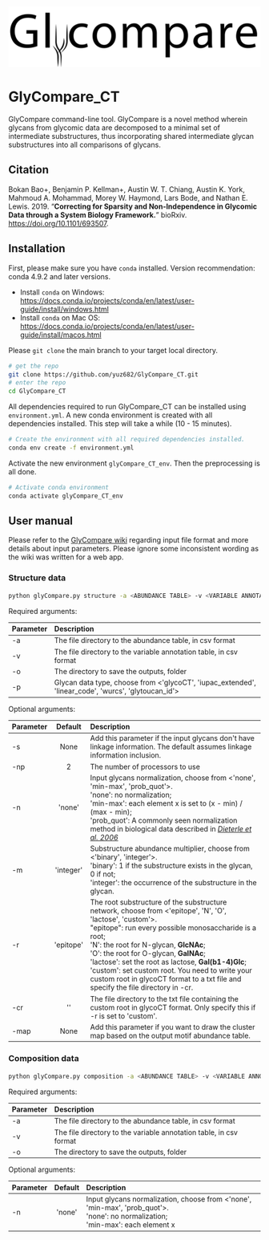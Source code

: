 ![Logo](logo_name.png)
# GlyCompare_CT
GlyCompare command-line tool. GlyCompare is a novel method wherein glycans from glycomic data are decomposed to a minimal set of intermediate substructures, thus incorporating shared intermediate glycan substructures into all comparisons of glycans. 

## Citation

Bokan Bao+, Benjamin P. Kellman+, Austin W. T. Chiang, Austin K. York, Mahmoud A. Mohammad, Morey W. Haymond, Lars Bode, and Nathan E. Lewis. 2019. “**Correcting for Sparsity and Non-Independence in Glycomic Data through a System Biology Framework.**” bioRxiv. https://doi.org/10.1101/693507.

## Installation

First, please make sure you have `conda` installed. Version recommendation: conda 4.9.2 and later versions. 
- Install `conda` on Windows: https://docs.conda.io/projects/conda/en/latest/user-guide/install/windows.html
- Install `conda` on Mac OS: https://docs.conda.io/projects/conda/en/latest/user-guide/install/macos.html

Please ```git clone``` the main branch to your target local directory. 
```bash
# get the repo
git clone https://github.com/yuz682/GlyCompare_CT.git
# enter the repo
cd GlyCompare_CT
```

All dependencies required to run GlyCompare_CT can be installed using `environment.yml`. A new conda environment is created with all dependencies installed. This step will take a while (10 - 15 minutes). 
```bash
# Create the environment with all required dependencies installed.
conda env create -f environment.yml
```

Activate the new environment `glyCompare_CT_env`. Then the preprocessing is all done.
```bash
# Activate conda environment
conda activate glyCompare_CT_env
```

## User manual

Please refer to the [GlyCompare wiki](https://github.com/LewisLabUCSD/GlyCompare/wiki) regarding input file format and more details about input parameters. Please ignore some inconsistent wording as the wiki was written for a web app. 

### Structure data
```bash
python glyCompare.py structure -a <ABUNDANCE TABLE> -v <VARIABLE ANNOTATION> -o <OUTPUT_DIRECTORY> -p <GLYCAN_DATA_TYPE> [-n <NORMALIZATION_MODE>, -m <SUBSTRUCTURE_ABUNDANCE_MULTIPLIER>, -r <ROOT>, -cr <CUSTOM_ROOT>, -map]
```

Required arguments:

| Parameter                 | Description  |	
| :------------------------ |:-------------|
| -a	       |	The file directory to the abundance table, in csv format
| -v         |  The file directory to the variable annotation table, in csv format
| -o 	       |	The directory to save the outputs, folder
| -p 		     |  Glycan data type, choose from <'glycoCT', 'iupac_extended', 'linear_code', 'wurcs', 'glytoucan_id'>

Optional arguments: 

| Parameter                 | Default       | Description   |	
| :------------------------ |:-------------:| :-------------|
| -s 	       |	None        |  Add this parameter if the input glycans don't have linkage information. The default assumes linkage information inclusion.
| -np        |  2           |  The number of processors to use
| -n 	       |  'none'	    |  Input glycans normalization, choose from <'none', 'min-max', 'prob_quot'>.<br>'none': no normalization;<br>'min-max': each element x is set to (x - min) / (max - min);<br>'prob_quot': A commonly seen normalization method in biological data described in [_Dieterle et al. 2006_](https://pubs.acs.org/doi/10.1021/ac051632c)
| -m 		     |  'integer'   |  Substructure abundance multiplier, choose from <'binary', 'integer'>.<br>'binary': 1 if the substructure exists in the glycan, 0 if not;<br>'integer': the occurrence of the substructure in the glycan.
| -r		     |  'epitope'    |  The root substructure of the substructure network, choose from <'epitope', 'N', 'O', 'lactose', 'custom'>.<br>"epitope": run every possible monosaccharide is a root;<br>'N': the root for N-glycan, **GlcNAc**;<br>'O': the root for O-glycan, **GalNAc**;<br>'lactose': set the root as lactose, **Gal(b1-4)Glc**;<br>'custom': set custom root. You need to write your custom root in glycoCT format to a txt file and specify the file directory in -cr. 
| -cr 	     |  ''           |  The file directory to the txt file containing the custom root in glycoCT format. Only specify this if -r is set to 'custom'. 
| -map 	     |  None         |  Add this parameter if you want to draw the cluster map based on the output motif abundance table.


### Composition data
```bash
python glyCompare.py composition -a <ABUNDANCE TABLE> -v <VARIABLE ANNOTATION> -o <OUTPUT_DIRECTORY> [-n <NORMALIZATION_MODE>]
```

Required arguments:

| Parameter                 | Description  |	
| :------------------------ |:-------------|
| -a	       |	The file directory to the abundance table, in csv format
| -v         |  The file directory to the variable annotation table, in csv format
| -o 	       |	The directory to save the outputs, folder

Optional arguments: 

| Parameter                 | Default       | Description   |	
| :------------------------ |:-------------:| :-------------|
| -n 	       |  'none'	    |  Input glycans normalization, choose from <'none', 'min-max', 'prob_quot'>.<br>'none': no normalization;<br>'min-max': each element x 
